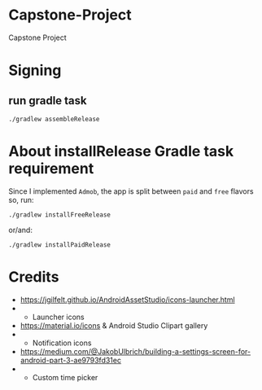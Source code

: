 # Capstone-Project
Capstone Project

# Signing
## run gradle task
```
./gradlew assembleRelease
```

# About installRelease Gradle task requirement
Since I implemented ```Admob```, the app is split between ```paid``` and ```free``` flavors so, run:
```
./gradlew installFreeRelease
```
or/and:
```
./gradlew installPaidRelease
```

# Credits
* https://jgilfelt.github.io/AndroidAssetStudio/icons-launcher.html
* * Launcher icons
* https://material.io/icons & Android Studio Clipart gallery
* * Notification icons
* https://medium.com/@JakobUlbrich/building-a-settings-screen-for-android-part-3-ae9793fd31ec
* * Custom time picker
